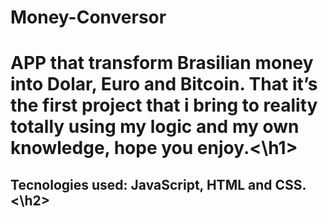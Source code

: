 # Money-Conversor
 
<h1> APP that transform Brasilian money into Dolar, Euro and Bitcoin.
That it’s the first project that i bring to reality totally
using my logic and my own knowledge, hope you enjoy.<\h1>
 
 <h2> Tecnologies used: JavaScript, HTML and CSS. <\h2>
